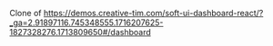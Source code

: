 Clone of https://demos.creative-tim.com/soft-ui-dashboard-react/?_ga=2.91897116.745348555.1716207625-1827328276.1713809650#/dashboard
